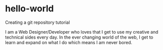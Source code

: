 # hello-world
Creating a git repository tutorial

I am a Web Designer/Developer who loves that I get to use my creative and technical sides every day. In the ever changing world of the web, I get to learn and expand on what I do which means I am never bored.
